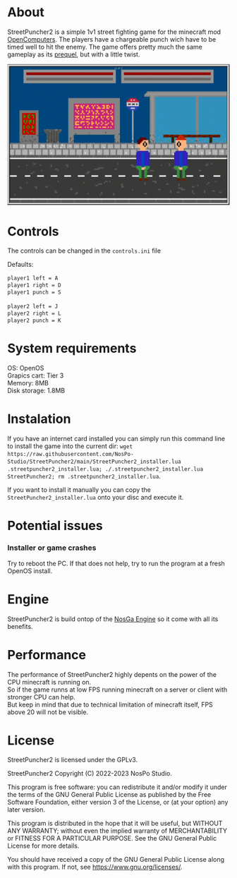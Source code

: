 # About
StreetPuncher2 is a simple 1v1 street fighting game for the minecraft mod [OpenComputers](https://beta.curseforge.com/minecraft/mc-mods/opencomputers).  The players have a chargeable punch wich have to be timed well to hit the enemy.
The game offers pretty much the same gameplay as its [prequel](https://github.com/MisterNoNameLP/StreetPuncher), but with a little twist.

![](preview.gif)

# Controls
The controls can be changed in the `controls.ini` file

Defaults:  
```
player1 left = A  
player1 right = D  
player1 punch = S  

player2 left = J  
player2 right = L  
player2 punch = K  
``` 

# System requirements
OS: OpenOS  
Grapics cart: Tier 3  
Memory: 8MB  
Disk storage: 1.8MB  

# Instalation
If you have an internet card installed you can simply run this command line to install the game into the current dir: `wget https://raw.githubusercontent.com/NosPo-Studio/StreetPuncher2/main/StreetPuncher2_installer.lua .streetpuncher2_installer.lua; ./.streetpuncher2_installer.lua StreetPuncher2; rm .streetpuncher2_installer.lua`.

If you want to install it manually you can copy the `StreetPuncher2_installer.lua` onto your disc and execute it.

# Potential issues
### Installer or game crashes
Try to reboot the PC. If that does not help, try to run the program at a fresh OpenOS install.

# Engine
StreetPuncher2 is build ontop of the [NosGa Engine](https://github.com/NosPo-Studio/NosGa-Engine) so it come with all its benefits.

# Performance
The performance of StreetPuncher2 highly depents on the power of the CPU minecraft is running on.  
So if the game runns at low FPS running minecraft on a server or client with stronger CPU can help.  
But keep in mind that due to technical limitation of minecraft itself, FPS above 20 will not be visible. 

# License
StreetPuncher2 is licensed under the GPLv3.

StreetPuncher2 Copyright (C) 2022-2023 NosPo Studio.

This program is free software: you can redistribute it and/or modify it under the terms of the GNU General Public License as published by the Free Software Foundation, either version 3 of the License, or (at your option) any later version.

This program is distributed in the hope that it will be useful, but WITHOUT ANY WARRANTY; without even the implied warranty of MERCHANTABILITY or FITNESS FOR A PARTICULAR PURPOSE. See the GNU General Public License for more details.

You should have received a copy of the GNU General Public License along with this program. If not, see https://www.gnu.org/licenses/.